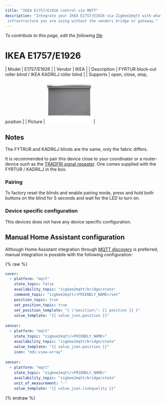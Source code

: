```yaml
---
title: "IKEA E1757/E1926 control via MQTT"
description: "Integrate your IKEA E1757/E1926 via Zigbee2mqtt with whatever smart home
 infrastructure you are using without the vendors bridge or gateway."
---
```


*To contribute to this page, edit the following
[file](https://github.com/Koenkk/zigbee2mqtt.io/blob/master/docs/devices/E1757_E1926.md)*

# IKEA E1757/E1926

| Model | E1757/E1926  |
| Vendor  | IKEA  |
| Description | FYRTUR block-out roller blind / IKEA KADRILJ roller blind |
| Supports | open, close, stop, position |
| Picture | ![IKEA E1603/Es1702](../images/devices/E1757-E1926.jpg) |

## Notes
The FYTRUR and KADRILJ blinds are the same, only the fabric differs.

It is recommended to pair this device close to your coordinator or a router-device such as the [TRADFRI signal repeater](../devices/E1746.html). One comes supplied with the FYRTUR / KADRILJ in the box.


### Pairing
To factory reset the blinds and enable pairing mode, press and hold both buttons
on the blind for 5 seconds and wait for the LED to turn on.


### Device specific configuration
This devices does not have any device specific configuration.


## Manual Home Assistant configuration
Although Home Assistant integration through [MQTT discovery](../integration/home_assistant) is preferred,
manual integration is possbile with the following configuration:


{% raw %}
```yaml
cover:
  - platform: "mqtt"
    state_topic: false
    availability_topic: "zigbee2mqtt/bridge/state"
    command_topic: "zigbee2mqtt/<FRIENDLY_NAME>/set"
    position_topic: true
    set_position_topic: true
    set_position_template: "{ \"position\": {{ position }} }"
    value_template: "{{ value_json.position }}"

sensor:
  - platform: "mqtt"
    state_topic: "zigbee2mqtt/<FRIENDLY_NAME>"
    availability_topic: "zigbee2mqtt/bridge/state"
    value_template: "{{ value_json.position }}"
    icon: "mdi:view-array"

sensor:
  - platform: "mqtt"
    state_topic: "zigbee2mqtt/<FRIENDLY_NAME>"
    availability_topic: "zigbee2mqtt/bridge/state"
    unit_of_measurement: "-"
    value_template: "{{ value_json.linkquality }}"
```
{% endraw %}
